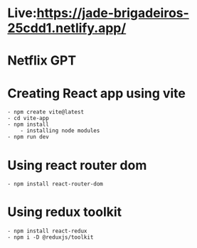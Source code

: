 # Live:https://jade-brigadeiros-25cdd1.netlify.app/
# Netflix GPT
# Creating React app using vite
    - npm create vite@latest
    - cd vite-app 
    - npm install 
        - installing node modules
    - npm run dev
# Using react router dom
    - npm install react-router-dom

# Using redux toolkit
    - npm install react-redux        
    - npm i -D @reduxjs/toolkit

